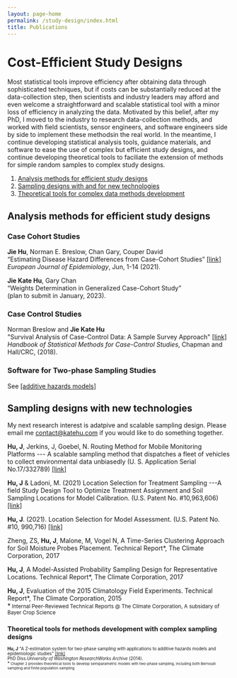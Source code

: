 ```yaml
---
layout: page-home
permalink: /study-design/index.html
title: Publications
---
```


# Cost-Efficient Study Designs

Most statistical tools improve efficiency after obtaining data through sophisticated techniques, 
but if costs can be substantially reduced at the data-collection step, then scientists and industry leaders may afford and even welcome a 
straightforward and scalable statistical tool with a minor loss of efficiency in analyzing the data. Motivated by this belief, after my PhD, 
I moved to the industry to research data-collection methods, and worked with field scientists, sensor engineers, and software engineers side by side to implement these methodsin the real world. In the meantime, I continue developing statistical analysis tools, guidance materials, and software to ease the use of complex but efficient study designs, and continue developing theoretical tools to faciliate the extension of methods for simple random samples to complex study designs.


1. [Analysis methods for efficient study designs](#method)
2. [Sampling designs with and for new technologies](#study-design)
3. [Theoretical tools for complex data methods development](#theory)


## Analysis methods for efficient study designs<a name="method"></a>

### Case Cohort Studies

**Jie Hu**, Norman E. Breslow, Chan Gary, Couper David<br/>
“Estimating Disease Hazard Differences from Case-Cohort Studies” [[link]](https://link.springer.com/article/10.1007/s10654-021-00739-3)<br/>
*European Journal of Epidemiology*, Jun, 1-14 (2021). <br/>

**Jie Kate Hu**, Gary Chan <br/>
“Weights Determination in Generalized Case-Cohort Study”<br/>
(plan to submit in January, 2023). <br/>
      
### Case Control Studies 
Norman Breslow and **Jie Kate Hu**<br/>
"Survival Analysis of Case-Control Data: A Sample Survey Approach" [[link]](https://www.mn.uio.no/math/english/research/groups/statistics-data-science/handbook-of-case-control-studies/chapter-17/)<br/>
*Handbook of Statistical Methods for Case-Control Studies*, Chapman and Hall/CRC, (2018). <br/>

### Software for Two-phase Sampling Studies 
   
See [[additive hazards models]](http://www.katehu.com/models)


## Sampling designs with new technologies <a name="study-design"></a>

My next research interest is adatpive and scalable sampling design. Please email me [contact@katehu.com](contact@katehu.com) if you would like to do something together. <br/>
   
**Hu, J**, Jerkins, J, Goebel, N. Routing Method for Mobile Monitoring Platforms --- A scalable sampling method that dispatches a fleet of vehicles to collect environmental data unbiasedly (U. S. Application Serial No.17/332789) [[link]](https://uspto.report/patent/app/20210377708) <br/>

**Hu, J** & Ladoni, M. (2021) Location Selection for Treatment Sampling ---A field Study Design Tool to Optimize Treatment Assignment and Soil Sampling Locations for Model Calibration. (U.S. Patent No. #10,963,606) [[link]](https://uspto.report/patent/grant/10,963,606) <br/> 

**Hu, J**.  (2021). Location Selection for Model Assessment. (U.S. Patent No. #10, 990,716) [[link]](https://uspto.report/patent/grant/10,990,716) <br/>

Zheng, ZS, **Hu, J**, Malone, M, Vogel N, A Time-Series Clustering
Approach for Soil Moisture Probes Placement. Technical Report*, The Climate Corporation, 2017

**Hu, J**, A Model-Assisted Probability Sampling Design for Representative
Locations. Technical Report*, The Climate Corporation, 2017
   
**Hu, J**, Evaluation of the 2015 Climatology Field Experiments. Technical Report*, The Climate Corporation, 2015 <br/>
*<small> Internal Peer-Reviewed Technical Reports @ The Climate Corporation, A subsidary of Bayer Crop Science <small> 
   
   
## Theoretical tools for methods development with complex sampling designs <a name="theory"></a>

**Hu, J** "A Z-estimation system for two-phase sampling with applications to additive hazards models and epidemiologic studies" [[link]](https://digital.lib.washington.edu/researchworks/handle/1773/27427) <br/> 
PhD Diss.*University of Washington ResearchWorks Archive* (2014).  <br/>
*<small> Chapter  2 provides theoretical tools to develop semiparametric models with two-phase sampling, including both Bernoulli sampling and finite population sampling <small>

